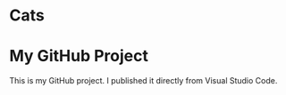 # Cats
# My GitHub Project

This is my GitHub project. I published it directly from Visual Studio Code.